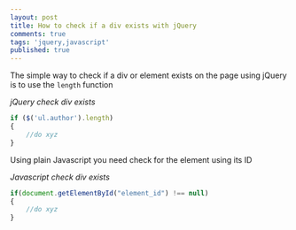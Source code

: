 ```yaml
---
layout: post
title: How to check if a div exists with jQuery
comments: true
tags: 'jquery,javascript'
published: true
---
```


The simple way to check if a div or element exists on the page using jQuery is to use the `length` function

_jQuery check div exists_
``` javascript
if ($('ul.author').length)
{    
    //do xyz
}
```

Using plain Javascript you need check for the element using its ID

_Javascript check div exists_
``` javascript
if(document.getElementById("element_id") !== null)
{
    //do xyz
}
```
